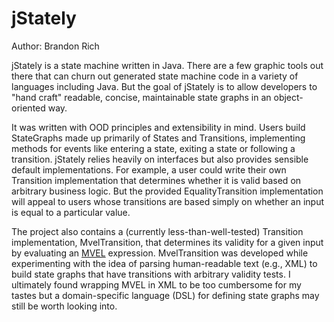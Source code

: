 jStately
========

Author: Brandon Rich

jStately is a state machine written in Java.  There are a few graphic tools out
there that can churn out generated state machine code in a variety of languages
including Java.  But the goal of jStately is to allow developers to "hand craft"
readable, concise, maintainable state graphs in an object-oriented way.

It was written with OOD principles and extensibility in mind.  Users build
StateGraphs made up primarily of States and Transitions, implementing methods
for events like entering a state, exiting a state or following a transition.
jStately relies heavily on interfaces but also provides sensible default
implementations.  For example, a user could write their own Transition
implementation that determines whether it is valid based on arbitrary business
logic.  But the provided EqualityTransition implementation will appeal to users
whose transitions are based simply on whether an input is equal to a particular
value.

The project also contains a (currently less-than-well-tested) Transition
implementation, MvelTransition, that determines its validity for a given input
by evaluating an [MVEL](http://mvel.codehaus.org/) expression.  MvelTransition
was developed while experimenting with the idea of parsing human-readable text
(e.g., XML) to build state graphs that have transitions with arbitrary validity
tests.  I ultimately found wrapping MVEL in XML to be too cumbersome for my
tastes but a domain-specific language (DSL) for defining state graphs may still
be worth looking into.


